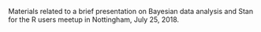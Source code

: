 Materials related to a brief presentation on Bayesian data analysis and Stan for the R users meetup in Nottingham, July 25, 2018.
